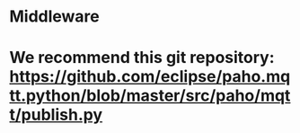 # Middleware


# We recommend this git repository: https://github.com/eclipse/paho.mqtt.python/blob/master/src/paho/mqtt/publish.py